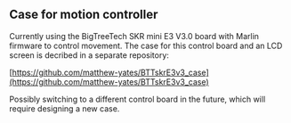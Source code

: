 ## Case for motion controller

Currently using the BigTreeTech SKR mini E3 V3.0 board with Marlin firmware to control movement.  The case for this control board and an LCD screen is decribed in a separate repository:

[https://github.com/matthew-yates/BTTskrE3v3_case](https://github.com/matthew-yates/BTTskrE3v3_case)

Possibly switching to a different control board in the future, which will require designing a new case.
